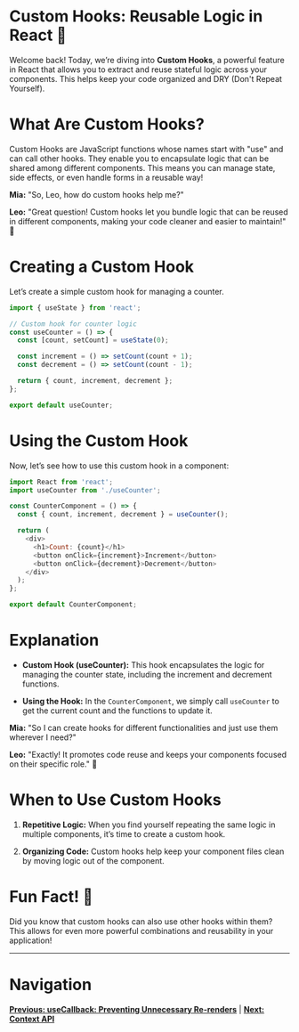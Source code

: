 # Custom Hooks: Reusable Logic in React 🔄

Welcome back! Today, we’re diving into **Custom Hooks**, a powerful feature in React that allows you to extract and reuse stateful logic across your components. This helps keep your code organized and DRY (Don't Repeat Yourself).


# What Are Custom Hooks?

Custom Hooks are JavaScript functions whose names start with "use" and can call other hooks. They enable you to encapsulate logic that can be shared among different components. This means you can manage state, side effects, or even handle forms in a reusable way!

**Mia:** "So, Leo, how do custom hooks help me?"

**Leo:** "Great question! Custom hooks let you bundle logic that can be reused in different components, making your code cleaner and easier to maintain!" 🌟


# Creating a Custom Hook

Let’s create a simple custom hook for managing a counter.

```javascript
import { useState } from 'react';

// Custom hook for counter logic
const useCounter = () => {
  const [count, setCount] = useState(0);

  const increment = () => setCount(count + 1);
  const decrement = () => setCount(count - 1);

  return { count, increment, decrement };
};

export default useCounter;
```


# Using the Custom Hook

Now, let’s see how to use this custom hook in a component:

```javascript
import React from 'react';
import useCounter from './useCounter';

const CounterComponent = () => {
  const { count, increment, decrement } = useCounter();

  return (
    <div>
      <h1>Count: {count}</h1>
      <button onClick={increment}>Increment</button>
      <button onClick={decrement}>Decrement</button>
    </div>
  );
};

export default CounterComponent;
```

# Explanation

- **Custom Hook (useCounter):** This hook encapsulates the logic for managing the counter state, including the increment and decrement functions.

- **Using the Hook:** In the `CounterComponent`, we simply call `useCounter` to get the current count and the functions to update it.

**Mia:** "So I can create hooks for different functionalities and just use them wherever I need?"

**Leo:** "Exactly! It promotes code reuse and keeps your components focused on their specific role." 🚀


# When to Use Custom Hooks

1. **Repetitive Logic:** When you find yourself repeating the same logic in multiple components, it’s time to create a custom hook.

2. **Organizing Code:** Custom hooks help keep your component files clean by moving logic out of the component.


# Fun Fact! 🎉

Did you know that custom hooks can also use other hooks within them? This allows for even more powerful combinations and reusability in your application!

---

# Navigation

**[Previous: useCallback: Preventing Unnecessary Re-renders](./useCallback.md)** | **[Next: Context API](../context-api/README.md)**
